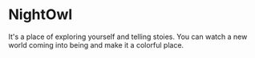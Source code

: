 # NightOwl
It's a place of exploring yourself and telling stoies.
You can watch a new world coming into being and make it a colorful place.
